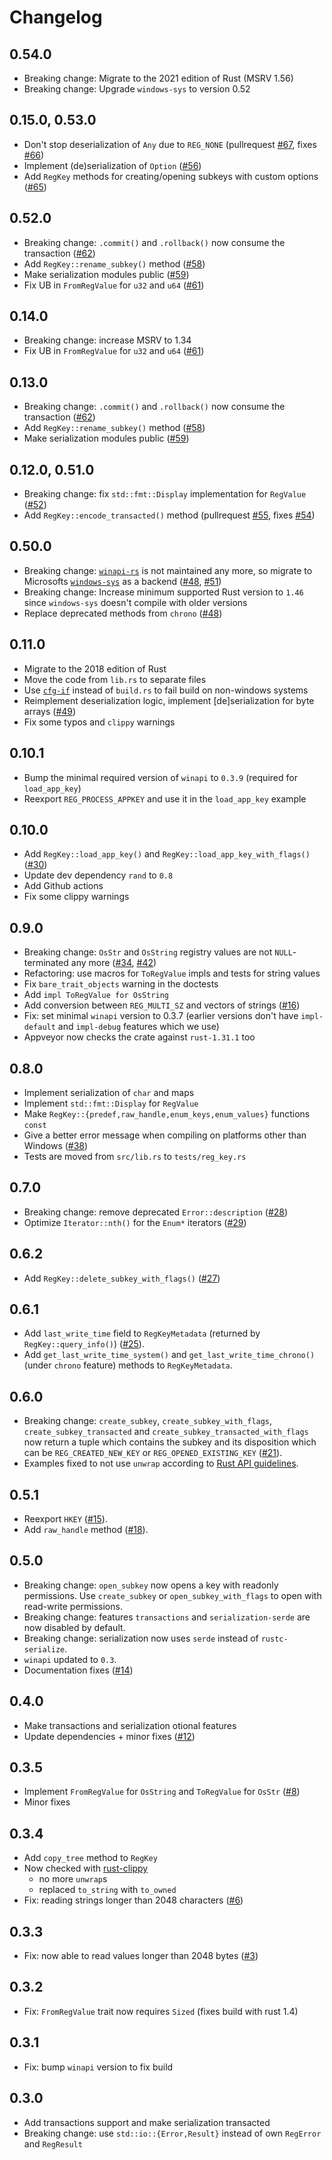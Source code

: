 # Changelog

## 0.54.0
* Breaking change: Migrate to the 2021 edition of Rust (MSRV 1.56)
* Breaking change: Upgrade `windows-sys` to version 0.52

## 0.15.0, 0.53.0
* Don't stop deserialization of `Any` due to `REG_NONE` (pullrequest [#67](https://github.com/gentoo90/winreg-rs/pull/67), fixes [#66](https://github.com/gentoo90/winreg-rs/issues/66))
* Implement (de)serialization of `Option` ([#56](https://github.com/gentoo90/winreg-rs/issues/56))
* Add `RegKey` methods for creating/opening subkeys with custom options ([#65](https://github.com/gentoo90/winreg-rs/pull/65))

## 0.52.0
* Breaking change: `.commit()` and `.rollback()` now consume the transaction ([#62](https://github.com/gentoo90/winreg-rs/issues/62))
* Add `RegKey::rename_subkey()` method ([#58](https://github.com/gentoo90/winreg-rs/issues/58))
* Make serialization modules public ([#59](https://github.com/gentoo90/winreg-rs/issues/59))
* Fix UB in `FromRegValue` for `u32` and `u64` ([#61](https://github.com/gentoo90/winreg-rs/issues/61))

## 0.14.0
* Breaking change: increase MSRV to 1.34
* Fix UB in `FromRegValue` for `u32` and `u64` ([#61](https://github.com/gentoo90/winreg-rs/issues/61))

## 0.13.0

* Breaking change: `.commit()` and `.rollback()` now consume the transaction ([#62](https://github.com/gentoo90/winreg-rs/issues/62))
* Add `RegKey::rename_subkey()` method ([#58](https://github.com/gentoo90/winreg-rs/issues/58))
* Make serialization modules public ([#59](https://github.com/gentoo90/winreg-rs/issues/59))

## 0.12.0, 0.51.0

* Breaking change: fix `std::fmt::Display` implementation for `RegValue` ([#52](https://github.com/gentoo90/winreg-rs/issues/52))
* Add `RegKey::encode_transacted()` method (pullrequest [#55](https://github.com/gentoo90/winreg-rs/pull/55), fixes [#54](https://github.com/gentoo90/winreg-rs/issues/54))

## 0.50.0

* Breaking change: [`winapi-rs`](https://crates.io/crates/winapi) is not maintained any more, so migrate to Microsofts [`windows-sys`](https://crates.io/crates/windows-sys) as a backend ([#48](https://github.com/gentoo90/winreg-rs/pull/48), [#51](https://github.com/gentoo90/winreg-rs/pull/51))
* Breaking change: Increase minimum supported Rust version to `1.46` since `windows-sys` doesn't compile with older versions
* Replace deprecated methods from `chrono` ([#48](https://github.com/gentoo90/winreg-rs/pull/48))

## 0.11.0

* Migrate to the 2018 edition of Rust
* Move the code from `lib.rs` to separate files
* Use [`cfg-if`](https://crates.io/crates/cfg-if) instead of `build.rs` to fail build on non-windows systems
* Reimplement deserialization logic, implement [de]serialization for byte arrays ([#49](https://github.com/gentoo90/winreg-rs/issues/49))
* Fix some typos and `clippy` warnings

## 0.10.1

* Bump the minimal required version of `winapi` to `0.3.9` (required for `load_app_key`)
* Reexport `REG_PROCESS_APPKEY` and use it in the `load_app_key` example

## 0.10.0

* Add `RegKey::load_app_key()` and `RegKey::load_app_key_with_flags()` ([#30](https://github.com/gentoo90/winreg-rs/issues/30))
* Update dev dependency `rand` to `0.8`
* Add Github actions
* Fix some clippy warnings

## 0.9.0

* Breaking change: `OsStr` and `OsString` registry values are not `NULL`-terminated any more ([#34](https://github.com/gentoo90/winreg-rs/issues/34), [#42](https://github.com/gentoo90/winreg-rs/issues/42))
* Refactoring: use macros for `ToRegValue` impls and tests for string values
* Fix `bare_trait_objects` warning in the doctests
* Add `impl ToRegValue for OsString`
* Add conversion between `REG_MULTI_SZ` and vectors of strings ([#16](https://github.com/gentoo90/winreg-rs/issues/16))
* Fix: set minimal `winapi` version to 0.3.7 (earlier versions don't have `impl-default` and `impl-debug` features which we use)
* Appveyor now checks the crate against `rust-1.31.1` too

## 0.8.0

* Implement serialization of `char` and maps
* Implement `std::fmt::Display` for `RegValue`
* Make `RegKey::{predef,raw_handle,enum_keys,enum_values}` functions `const`
* Give a better error message when compiling on platforms other than Windows ([#38](https://github.com/gentoo90/winreg-rs/pull/38))
* Tests are moved from `src/lib.rs` to `tests/reg_key.rs`

## 0.7.0

* Breaking change: remove deprecated `Error::description` ([#28](https://github.com/gentoo90/winreg-rs/pull/28))
* Optimize `Iterator::nth()` for the `Enum*` iterators ([#29](https://github.com/gentoo90/winreg-rs/pull/29))

## 0.6.2

* Add `RegKey::delete_subkey_with_flags()` ([#27](https://github.com/gentoo90/winreg-rs/pull/27))

## 0.6.1

* Add `last_write_time` field to `RegKeyMetadata` (returned by `RegKey::query_info()`) ([#25](https://github.com/gentoo90/winreg-rs/pull/25)).
* Add `get_last_write_time_system()` and `get_last_write_time_chrono()` (under `chrono` feature) methods to `RegKeyMetadata`.

## 0.6.0

* Breaking change: `create_subkey`, `create_subkey_with_flags`, `create_subkey_transacted` and
`create_subkey_transacted_with_flags` now return a tuple which contains the subkey and its disposition
which can be `REG_CREATED_NEW_KEY` or `REG_OPENED_EXISTING_KEY` ([#21](https://github.com/gentoo90/winreg-rs/issues/21)).
* Examples fixed to not use `unwrap` according to [Rust API guidelines](https://rust-lang-nursery.github.io/api-guidelines/documentation.html#examples-use--not-try-not-unwrap-c-question-mark).

## 0.5.1

* Reexport `HKEY` ([#15](https://github.com/gentoo90/winreg-rs/issues/15)).
* Add `raw_handle` method ([#18](https://github.com/gentoo90/winreg-rs/pull/18)).

## 0.5.0

* Breaking change: `open_subkey` now opens a key with readonly permissions.
Use `create_subkey` or `open_subkey_with_flags` to open with read-write permissions.
* Breaking change: features `transactions` and `serialization-serde` are now disabled by default.
* Breaking change: serialization now uses `serde` instead of `rustc-serialize`.
* `winapi` updated to `0.3`.
* Documentation fixes ([#14](https://github.com/gentoo90/winreg-rs/pull/14))

## 0.4.0

* Make transactions and serialization otional features
* Update dependencies + minor fixes ([#12](https://github.com/gentoo90/winreg-rs/pull/12))

## 0.3.5

* Implement `FromRegValue` for `OsString` and `ToRegValue` for `OsStr` ([#8](https://github.com/gentoo90/winreg-rs/issues/8))
* Minor fixes

## 0.3.4

* Add `copy_tree` method to `RegKey`
* Now checked with [rust-clippy](https://github.com/Manishearth/rust-clippy)
    * no more `unwrap`s
    * replaced `to_string` with `to_owned`
* Fix: reading strings longer than 2048 characters ([#6](https://github.com/gentoo90/winreg-rs/pull/6))

## 0.3.3

* Fix: now able to read values longer than 2048 bytes ([#3](https://github.com/gentoo90/winreg-rs/pull/3))

## 0.3.2

* Fix: `FromRegValue` trait now requires `Sized` (fixes build with rust 1.4)

## 0.3.1

* Fix: bump `winapi` version to fix build

## 0.3.0

* Add transactions support and make serialization transacted
* Breaking change: use `std::io::{Error,Result}` instead of own `RegError` and `RegResult`
